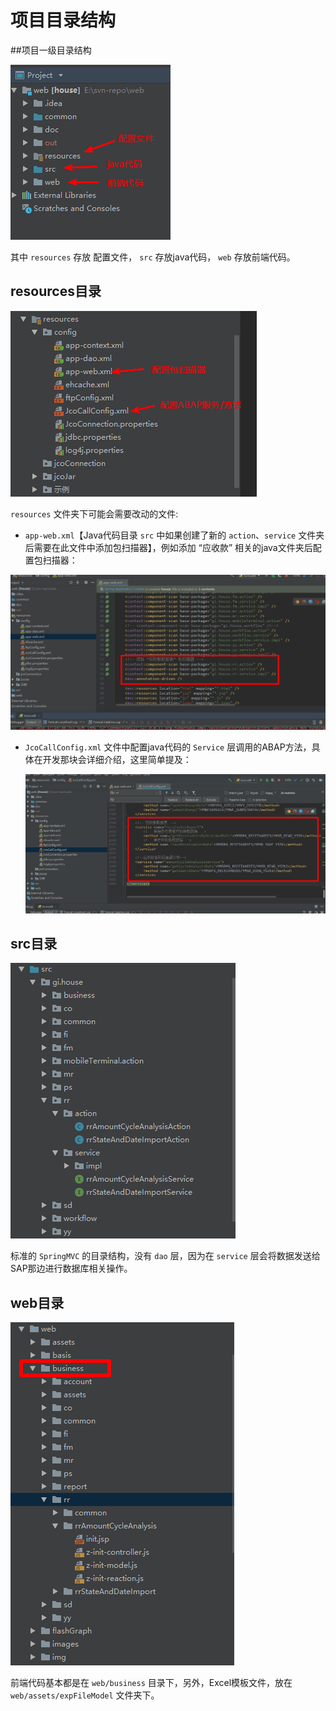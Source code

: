 # 项目目录结构

##项目一级目录结构

 ![pic-13](../images/envBuild-pic13.png)

其中 `resources` 存放 配置文件， `src` 存放java代码， `web` 存放前端代码。 

## resources目录 

 ![pic-14](../images/envBuild-pic14.png)

 `resources` 文件夹下可能会需要改动的文件:

-  `app-web.xml`【Java代码目录 `src` 中如果创建了新的 `action`、`service` 文件夹后需要在此文件中添加包扫描器】，例如添加 “应收款” 相关的java文件夹后配置包扫描器： 

  ![pic-15](../images/envBuild-pic15.png)

- `JcoCallConfig.xml` 文件中配置java代码的 `Service` 层调用的ABAP方法，具体在开发那块会详细介绍，这里简单提及： 

  ![pic-16](../images/envBuild-pic16.jpg)

## src目录

 ![pic-17](../images/envBuild-pic17.png)

标准的 `SpringMVC` 的目录结构，没有 `dao` 层，因为在 `service` 层会将数据发送给SAP那边进行数据库相关操作。

## web目录

 ![pic-18](../images/envBuild-pic18.png)

前端代码基本都是在 `web/business` 目录下，另外，Excel模板文件，放在 `web/assets/expFileModel` 文件夹下。 

